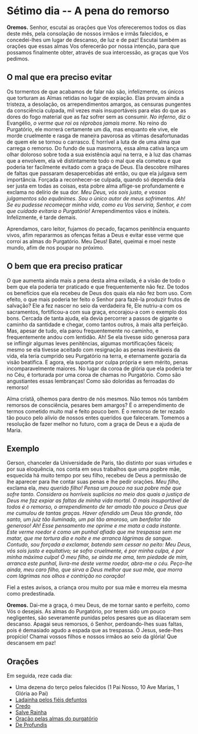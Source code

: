 # Sétimo dia -- A pena do remorso


**Oremos.** Senhor, escutai as orações que Vos ofereceremos todos os dias deste mês, pela consolação de nossos irmãos e irmãs falecidos, e concedei-lhes um lugar de descanso, de luz e de paz! Escutai também as orações que essas almas Vos oferecerão por nossa intenção, para que possamos finalmente obter, através de sua intercessão, as graças que Vos pedimos.


## O mal que era preciso evitar


Os tormentos de que acabamos de falar não são, infelizmente, os únicos que torturam as Almas retidas no lugar de expiação. Elas provam ainda a tristeza, a desolação, os arrependimentos amargos, as censuras pungentes da consciência culpada, mil vezes mais insuportáveis para elas do que as dores do fogo material que as faz sofrer sem as consumir. _No inferno_, diz o Evangélio, _o verme que roi os réprobos jamais morre_. No reino do Purgatório, ele morrerá certamente um dia, mas enquanto ele vive, ele morde cruelmente e rasga de maneira pavorosa as vítimas desafortunadas de quem ele se tornou o carrasco. É horrível a luta de de uma alma que carrega o remorso. Do fundo de sua masmorra, essa alma cativa lança um olhar doloroso sobre toda a sua existência aqui na terra, e à luz das chamas que a envolvem, ela vê distintamente todo o mal que ela cometeu e que poderia ter facilmente evitado com a graça de Deus. Ela descobre milhares de faltas que passaram desapercebidas até então, ou que ela julgava sem importância. Forçada a reconhecer-se culpada, quando só dependia dela ser justa em todas as coisas, esta pobre alma aflige-se profundamente e exclama no delírio de sua dor. _Meu Deus, vós sois justo, e vossos julgamentos são equânimes. Sou o único autor de meus sofrimentos. Ah! Se eu pudesse recomeçar minha vida, como eu Vos serviria, Senhor, e com que cuidado evitaria o Purgatório!_ Arrependimentos vãos e inúteis. Infelizmente, é tarde demais.

Aprendamos, caro leitor, fujamos do pecado, façamos penitência enquanto vivos, afim repararmos as ofenças feitas a Deus e evitar esse verme que corroi as almas do Purgatório. Meu Deus! Batei, queimai e moei neste mundo, afim de nos poupar no próximo.


## O bem que era preciso praticar


O que aumenta ainda mais a pena desta alma exilada, é a visão de todo o bem que ela poderia ter praticado e que frequentemente não fez. De todos os benefícios que ela recebeu de Deus dos quais ela não fez bom uso. Com efeito, o que mais poderia ter feito o Senhor para fazê-la produzir frutos de salvação? Ele a fez nascer no seio da verdadeira fé, Ele nutriu-a com os sacramentos, fortificou-a com sua graça, encorajou-a com o exemplo dos bons. Cercada de tanta ajuda, ela devia percorrer a passos de gigante o caminho da santidade e chegar, como tantos outros, à mais alta perfeição. Mas, apesar de tudo, ela parou frequentemente no caminho, e frequentemente andou com lentidão. Ah! Se ela tivesse sido generosa para se inflingir algumas leves penitências, algumas mortificações fáceis; mesmo se ela tivesse aceitado com resignação as penas inevitáveis da vida, ela teria cumprido seu Purgatório na terra, e eternamente gozaria da visão beatífica. E agora, ela suporta por culpa própria e sem mérito, penas incomparavelmente maiores. No lugar da coroa de glória que ela poderia ter no Céu, é torturada por uma coroa de chamas no Purgatório. Como são angustiantes essas lembranças! Como são doloridas as ferroadas do remorso!

Alma cristã, olhemos para dentro de nós mesmos. Não temos nós também remorsos de consciência, pesares bem amargos? É o arrependimento de termos cometido muito mal e feito pouco bem. É o remorso de ter rezado tão pouco pelo alívio de nossos entes queridos que faleceram. Tomemos a resolução de fazer melhor no futuro, com a graça de Deus e a ajuda de Maria.


## Exemplo

Gerson, chanceler da Universidade de Paris, tão distinto por suas virtudes e por sua eloquência, nos conta em seus trabalhos que uma popbre mãe, esquecida há muito tempo por seu filho, recebeu de Deus a permissão de lhe aparecer para lhe contar suas penas e lhe pedir orações. _Meu filho_, 
exclama ela, _meu querido filho! Pensa um pouco na sua pobre mãe que sofre tanto. Considera os horríveis suplícios no meio dos quais a justiça de Deus me faz expiar as faltas de minha vida mortal. O mais insuportável de todos é o remorso, o arrependimento de ter amado tão pouco a Deus que me cumulou de tantas graças. Haver ofendido um Deus tão grande, tão santo, um juiz tão iluminado, um pai tão amoroso, um benfeitor tão generoso! Ah! Esse pensamento me oprime e me mata a cada instante. Este verme roedor é como um punhal afiado que me trespassa sem me matar, que me tortura dia e noite e me arranca lágrimas de sangue. Contudo, sou forçada a exclamar, batendo sem cessar no peito: Meu Deus, vós sois justo e equitativo; se sofro cruelmente, é por minha culpa, é por minha máxima culpa! Ó meu filho, se ainda me ama, tem piedade de mim, arranca este punhal, livra-me deste verme roedor, abra-me o céu. Peço-lhe ainda, meu caro filho, que sirva a Deus melhor que sua mãe, que morra com lágrimas nos olhos e contrição no coração!_

Fiel a estes avisos, a criança orou muito por sua mãe e morreu ela mesma como predestinada.


**Oremos.** Dai-me a graça, ó meu Deus, de me tornar santo e perfeito, como Vós o desejais. As almas do Purgatório, por terem sido um pouco negligentes, são severamente punidas pelos pesares que as dilaceram sem descanso. Apagai seus remorsos, ó Senhor, perdoando-lhes suas faltas, pois é demasiado agudo a espada que as trespassa. Ó Jesus, sede-lhes propício! Chamai vossos filhos e nossos irmãos ao seio da glória! Que descansem em paz!


## Orações 

Em seguida, reze cada dia:

- Uma dezena do terço pelos falecidos (1 Pai Nosso, 10 Ave Marias, 1 Glória ao Pai)
- [Ladainha pelos fiéis defuntos](ladainha.md)
- [Credo](credo.md)
- [Salve Rainha](salve_rainha.md)
- [Oração pelas almas do purgatório](oracao_pelas_almas.md)
- [De Profundis](de_profundis.md)

